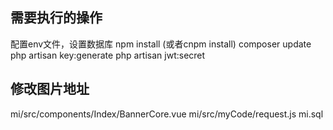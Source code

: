 ## 需要执行的操作
配置env文件，设置数据库
npm install  (或者cnpm install)
composer update
php artisan key:generate
php artisan jwt:secret

## 修改图片地址
mi/src/components/Index/BannerCore.vue
mi/src/myCode/request.js
mi.sql















